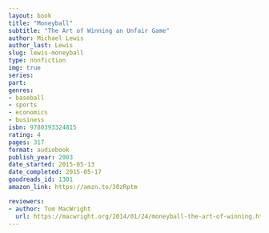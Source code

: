 ```yaml
---
layout: book
title: "Moneyball"
subtitle: "The Art of Winning an Unfair Game"
author: Michael Lewis
author_last: Lewis
slug: lewis-moneyball
type: nonfiction
img: true
series: 
part: 
genres:
- baseball
- sports
- economics
- business
isbn: 9780393324815
rating: 4
pages: 317
format: audiobook
publish_year: 2003
date_started: 2015-05-13
date_completed: 2015-05-17
goodreads_id: 1301
amazon_link: https://amzn.to/30zRptm

reviewers:
- author: Tom MacWright
  url: https://macwright.org/2014/01/24/moneyball-the-art-of-winning.html
---
```

